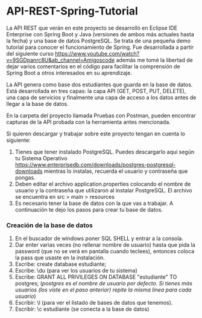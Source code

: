 # API-REST-Spring-Tutorial
La API REST que verán en este proyecto se desarrolló en Eclipse IDE Enterprise con Spring Boot y Java (versiones de ambos más actuales hasta la fecha) y una base de datos PostgreSQL. Se trata de una pequeña demo tutorial para conocer el funcionamiento de Spring. Fue desarrollada a partir del siguiente curso https://www.youtube.com/watch?v=9SGDpanrc8U&ab_channel=Amigoscode además me tomé la libertad de dejar varios comentarios en el código para facilitar la comprensión de Spring Boot a otros interesados en su aprendizaje.

La API genera como base dos estudiantes que guarda en la base de datos. Está desarrollada en tres capas: la capa API (GET, POST, PUT, DELETE), una capa de servicios y finalmente una capa de acceso a los datos antes de llegar a la base de datos.

En la carpeta del proyecto llamada Pruebas con Postman, pueden encontrar capturas de la API probada con la herramienta antes mencionada.

Si quieren descargar y trabajar sobre este proyecto tengan en cuenta lo siguiente:
1. Tienes que tener instalado PostgreSQL. Puedes descargarlo aquí según tu Sistema Operativo https://www.enterprisedb.com/downloads/postgres-postgresql-downloads mientras lo instalas, recuerda el usuario y contraseña que pongas.
2. Deben editar el archivo application.properties colocando el nombre de usuario y la contraseña que utilizaron al instalar PostgreSQL. El archivo se encuentra en src > main > resources
3. Es necesario tener la base de datos con la que vas a trabajar. A continuación te dejo los pasos para crear tu base de datos.

### Creación de la base de datos
1. En el buscador de windows poner SQL SHELL y entrar a la consola.
2. Dar enter varias veces (no rellenar nombre de usuario) hasta que pida la password (que no se verá en pantalla cuando teclees), entonces coloca la pass que usaste en la instalación.
3. Escribe: create database estudiante;
4. Escribe: \du (para ver los usuarios de tu sistema)
5. Escribe: GRANT ALL PRIVILEGES ON DATABASE "estudiante" TO postgres;    (*postgres es el nombre de usuario por defecto. Si tienes más usuarios (los viste en el paso anterior) repite la misma línea para cada usuario*)
6. Escribir: \l (para ver el listado de bases de datos que tenemos).
7. Escribir: \c estudiante (se conecta a la base de datos)

